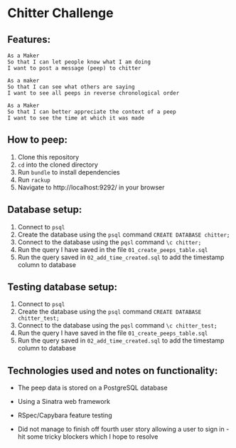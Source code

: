 Chitter Challenge
=================

Features:
-------

```
As a Maker
So that I can let people know what I am doing  
I want to post a message (peep) to chitter

As a maker
So that I can see what others are saying  
I want to see all peeps in reverse chronological order

As a Maker
So that I can better appreciate the context of a peep
I want to see the time at which it was made
```
How to peep:
-------
1. Clone this repository
2. `cd` into the cloned directory
3. Run `bundle` to install dependencies
4. Run `rackup`
5. Navigate to http://localhost:9292/ in your browser

Database setup:
-------
1. Connect to `psql`
2. Create the database using the `psql` command `CREATE DATABASE chitter;`
3. Connect to the database using the `pqsl` command `\c chitter;`
4. Run the query I have saved in the file `01_create_peeps_table.sql`
5. Run the query saved in `02_add_time_created.sql` to add the timestamp column to database

Testing database setup:
-------
1. Connect to `psql`
2. Create the database using the `psql` command `CREATE DATABASE chitter_test;`
3. Connect to the database using the `pqsl` command `\c chitter_test;`
4. Run the query I have saved in the file `01_create_peeps_table.sql`
5. Run the query saved in `02_add_time_created.sql` to add the timestamp column to database

Technologies used and notes on functionality:
-------
* The peep data is stored on a PostgreSQL database
* Using a Sinatra web framework 
* RSpec/Capybara feature testing

* Did not manage to finish off fourth user story allowing a user to sign in - hit some tricky blockers which I hope to resolve
